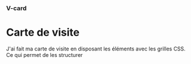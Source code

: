 ### V-card

# Carte de visite

J'ai fait ma carte de visite en disposant les éléments avec les grilles CSS. Ce qui permet de les structurer